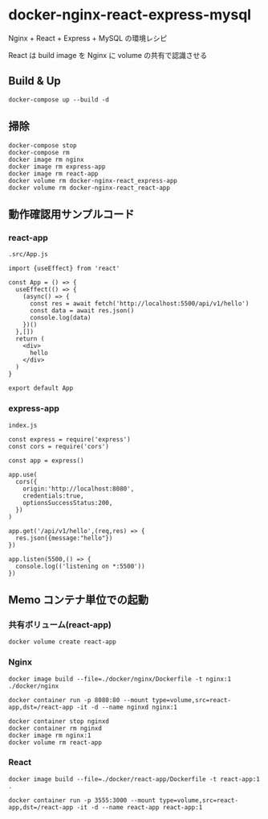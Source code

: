 # docker-nginx-react-express-mysql

Nginx + React + Express + MySQL の環境レシピ

React は build image を Nginx に volume の共有で認識させる

## Build & Up

```
docker-compose up --build -d
```

## 掃除

```
docker-compose stop
docker-compose rm
docker image rm nginx
docker image rm express-app
docker image rm react-app
docker volume rm docker-nginx-react_express-app
docker volume rm docker-nginx-react_react-app
```

## 動作確認用サンプルコード

### react-app

`.src/App.js`

```
import {useEffect} from 'react'

const App = () => {
  useEffect(() => {
    (async() => {
      const res = await fetch('http://localhost:5500/api/v1/hello')
      const data = await res.json()
      console.log(data)
    })()
  },[])
  return (
    <div>
      hello
    </div>
  )
}

export default App
```

### express-app

`index.js`

```
const express = require('express')
const cors = require('cors')

const app = express()

app.use(
  cors({
    origin:'http://localhost:8080',
    credentials:true,
    optionsSuccessStatus:200,
  })
)

app.get('/api/v1/hello',(req,res) => {
  res.json({message:"hello"})
})

app.listen(5500,() => {
  console.log(('listening on *:5500'))
})
```

## Memo コンテナ単位での起動

### 共有ボリューム(react-app)

```
docker volume create react-app
```

### Nginx

```
docker image build --file=./docker/nginx/Dockerfile -t nginx:1 ./docker/nginx
```

```
docker container run -p 8080:80 --mount type=volume,src=react-app,dst=/react-app -it -d --name nginxd nginx:1
```

```
docker container stop nginxd
docker container rm nginxd
docker image rm nginx:1
docker volume rm react-app
```

### React

```
docker image build --file=./docker/react-app/Dockerfile -t react-app:1 .
```

```
docker container run -p 3555:3000 --mount type=volume,src=react-app,dst=/react-app -it -d --name react-app react-app:1
```
